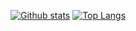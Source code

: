 [![Github stats](https://github-readme-stats-git-masterrstaa-rickstaa.vercel.app/api?username=kamakiri01&show_icons=false&hide=stars&line_height=32)](https://github.com/anuraghazra/github-readme-stats)
[![Top Langs](https://github-readme-stats-git-masterrstaa-rickstaa.vercel.app/api/top-langs/?username=kamakiri01&hide=javascript,html,css&layout=compact)](https://github.com/anuraghazra/github-readme-stats)
